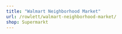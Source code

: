 ```yaml
---
title: "Walmart Neighborhood Market"
url: /rowlett/walmart-neighborhood-market/
shop: Supermarkt
---
```

